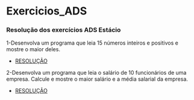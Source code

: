 # Exercicios_ADS
### Resolução dos exercícios ADS Estácio


1-Desenvolva um programa que leia 15 números inteiros e positivos e mostre o maior deles.
* [RESOLUÇÃO](1°_Semestre_linguagem_C/1_excercicio.c)

2-Desenvolva um programa que leia o salário de 10 funcionários de uma empresa. Calcule e mostre o maior salário e a média salarial da empresa.
* [RESOLUÇÃO](1°_Semestre_linguagem_C/2_excercicio.c)